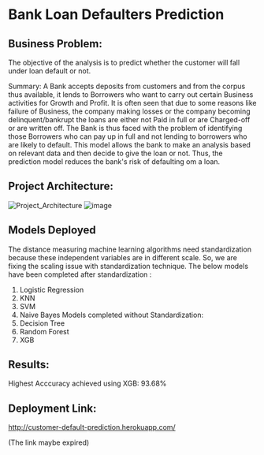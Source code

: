 # Bank Loan Defaulters Prediction

## Business Problem:
The objective of the analysis is to predict whether the customer will fall under loan default or not. 

Summary:
A Bank accepts deposits from customers and from the corpus thus available, it lends to Borrowers who want to carry out certain Business activities for Growth and Profit. It is often seen that due to some reasons like failure of Business, the company making losses or the company becoming delinquent/bankrupt the loans are either not Paid in full or are Charged-off or are written off. The Bank is thus faced with the problem of identifying those Borrowers who can pay up in full and not lending to borrowers who are likely to default.
This model allows the bank to make an analysis based on relevant data and then decide to give the loan or not. Thus, the prediction model reduces the bank's risk of defaulting om a loan. 



## Project Architecture:
![Project_Architecture](https://github.com/anandr07/Loan-Defaulters-Prediction/assets/66896800/94ca0866-c019-408e-9b2f-fd6b344cc65d)
![image](https://github.com/anandr07/Loan-Defaulters-Prediction/assets/66896800/5baa77ba-ac74-4f17-a3e4-1c0629e584e7)

## Models Deployed
The distance measuring machine learning algorithms need standardization because these independent variables are in different scale. So, we are fixing the scaling issue with standardization technique. 
The below models have been completed after standardization :
1. Logistic Regression
2. KNN
3. SVM
4. Naive Bayes
Models completed without Standardization:
1. Decision Tree
2. Random Forest
3. XGB

## Results:
Highest Acccuracy achieved using XGB: 93.68%

## Deployment Link:
http://customer-default-prediction.herokuapp.com/ 

(The link maybe expired)



